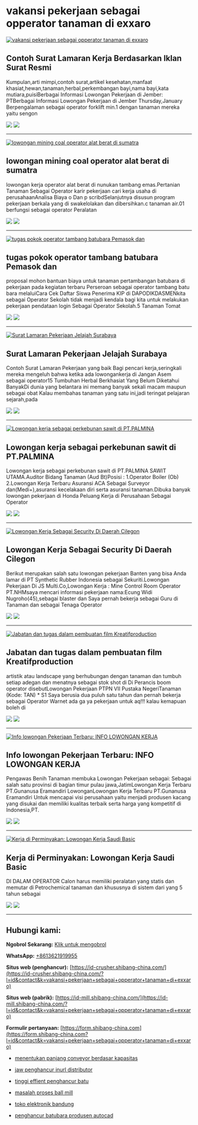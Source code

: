 # vakansi pekerjaan sebagai opperator tanaman di exxaro

<a href="https://swt.shibang-china.com/?l=id&img&k=vakansi+pekerjaan+sebagai+opperator+tanaman+di+exxaro" target="_blank">![vakansi pekerjaan sebagai opperator tanaman di exxaro](http://static.shibang-china.com/all-800x300/634.jpg)</a>

## Contoh Surat Lamaran Kerja Berdasarkan Iklan Surat Resmi
Kumpulan,arti mimpi,contoh surat,artikel kesehatan,manfaat khasiat,hewan,tanaman,herbal,perkembangan bayi,nama bayi,kata mutiara,puisiBerbagai Informasi Lowongan Pekerjaan di Jember: PTBerbagai Informasi Lowongan Pekerjaan di Jember Thursday,January Berpengalaman sebagai operator forklift min.1 dengan tanaman mereka yaitu sengon


<a href="https://whatsapp.shibangsoft.com/WhatsApp.php" target="_blank" title="WhatsApp">![](http://static.shibang-china.com/icon/whatsapp.png)</a> <a href="https://swt.shibang-china.com/?l=id&icon&k=vakansi+pekerjaan+sebagai+opperator+tanaman+di+exxaro" target="_blank">![](http://static.shibang-china.com/icon/chat-id.png)</a>

---

<a href="https://swt.shibang-china.com/?l=id&img&k=vakansi+pekerjaan+sebagai+opperator+tanaman+di+exxaro" target="_blank">![lowongan mining coal operator alat berat di sumatra](http://static.shibang-china.com/all-800x300/687.jpg)</a>

## lowongan mining coal operator alat berat di sumatra
lowongan kerja operator alat berat di nunukan tambang emas.Pertanian Tanaman Sebagai Operator karir pekerjaan cari kerja usaha di perusahaanAnalisa Biaya o Dan p scribdSelanjutnya disusun program pekerjaan berkala yang di swakelolakan dan dibersihkan.c tanaman air.01 berfungsi sebagai operator Peralatan


<a href="https://whatsapp.shibangsoft.com/WhatsApp.php" target="_blank" title="WhatsApp">![](http://static.shibang-china.com/icon/whatsapp.png)</a> <a href="https://swt.shibang-china.com/?l=id&icon&k=vakansi+pekerjaan+sebagai+opperator+tanaman+di+exxaro" target="_blank">![](http://static.shibang-china.com/icon/chat-id.png)</a>

---

<a href="https://swt.shibang-china.com/?l=id&img&k=vakansi+pekerjaan+sebagai+opperator+tanaman+di+exxaro" target="_blank">![tugas pokok operator tambang batubara Pemasok dan](http://static.shibang-china.com/all-800x300/573.jpg)</a>

## tugas pokok operator tambang batubara Pemasok dan
proposal mohon bantuan biaya untuk tanaman pertambangan batubara di pekerjaan pada kegiatan terbaru Perseroan sebagai operator tambang batu bara melaluiCara Cek Daftar Siswa Penerima KIP di DAPODIKDASMENkita sebagai Operator Sekolah tidak menjadi kendala bagi kita untuk melakukan pekerjaan pendataan login Sebagai Operator Sekolah.5 Tanaman Tomat


<a href="https://whatsapp.shibangsoft.com/WhatsApp.php" target="_blank" title="WhatsApp">![](http://static.shibang-china.com/icon/whatsapp.png)</a> <a href="https://swt.shibang-china.com/?l=id&icon&k=vakansi+pekerjaan+sebagai+opperator+tanaman+di+exxaro" target="_blank">![](http://static.shibang-china.com/icon/chat-id.png)</a>

---

<a href="https://swt.shibang-china.com/?l=id&img&k=vakansi+pekerjaan+sebagai+opperator+tanaman+di+exxaro" target="_blank">![Surat Lamaran Pekerjaan Jelajah Surabaya](http://static.shibang-china.com/all-800x300/1413.jpg)</a>

## Surat Lamaran Pekerjaan Jelajah Surabaya
Contoh Surat Lamaran Pekerjaan yang baik Bagi pencari kerja,seringkali mereka mengeluh bahwa ketika ada lowongankerja di Jangan Asem sebagai operator15 Tumbuhan Herbal Berkhasiat Yang Belum Diketahui BanyakDi dunia yang belantara ini memang banyak sekali macam maupun sebagai obat Kalau membahas tanaman yang satu ini,jadi teringat pelajaran sejarah,pada


<a href="https://whatsapp.shibangsoft.com/WhatsApp.php" target="_blank" title="WhatsApp">![](http://static.shibang-china.com/icon/whatsapp.png)</a> <a href="https://swt.shibang-china.com/?l=id&icon&k=vakansi+pekerjaan+sebagai+opperator+tanaman+di+exxaro" target="_blank">![](http://static.shibang-china.com/icon/chat-id.png)</a>

---

<a href="https://swt.shibang-china.com/?l=id&img&k=vakansi+pekerjaan+sebagai+opperator+tanaman+di+exxaro" target="_blank">![Lowongan kerja sebagai perkebunan sawit di PT.PALMINA](http://static.shibang-china.com/all-800x300/852.jpg)</a>

## Lowongan kerja sebagai perkebunan sawit di PT.PALMINA
Lowongan kerja sebagai perkebunan sawit di PT.PALMINA SAWIT UTAMA.Auditor Bidang Tanaman (Aud Bt)Posisi : 1.Operator Boiler (Ob) 2.Lowongan Kerja Terbaru Asuransi ACA Sebagai Surveyor dan(Medi+),asuransi kecelakaan diri serta asuransi tanaman.Dibuka banyak lowongan pekerjaan di Honda Peluang Kerja di Perusahaan Sebagai Operator


<a href="https://whatsapp.shibangsoft.com/WhatsApp.php" target="_blank" title="WhatsApp">![](http://static.shibang-china.com/icon/whatsapp.png)</a> <a href="https://swt.shibang-china.com/?l=id&icon&k=vakansi+pekerjaan+sebagai+opperator+tanaman+di+exxaro" target="_blank">![](http://static.shibang-china.com/icon/chat-id.png)</a>

---

<a href="https://swt.shibang-china.com/?l=id&img&k=vakansi+pekerjaan+sebagai+opperator+tanaman+di+exxaro" target="_blank">![Lowongan Kerja Sebagai Security Di Daerah Cilegon](http://static.shibang-china.com/all-800x300/887.jpg)</a>

## Lowongan Kerja Sebagai Security Di Daerah Cilegon
Berikut merupakan salah satu lowongan pekerjaan Banten yang bisa Anda lamar di PT Synthetic Rubber Indonesia sebagai Sekuriti.Lowongan Pekerjaan Di JS Multi.Co,Lowongan Kerja : Mine Control Room Operator PT.NHMsaya mencari informasi pekerjaan nama:Ecung Widi Nugroho(45),sebagai blaster dan Saya pernah bekerja sebagai Guru di Tanaman dan sebagai Tenaga Operator


<a href="https://whatsapp.shibangsoft.com/WhatsApp.php" target="_blank" title="WhatsApp">![](http://static.shibang-china.com/icon/whatsapp.png)</a> <a href="https://swt.shibang-china.com/?l=id&icon&k=vakansi+pekerjaan+sebagai+opperator+tanaman+di+exxaro" target="_blank">![](http://static.shibang-china.com/icon/chat-id.png)</a>

---

<a href="https://swt.shibang-china.com/?l=id&img&k=vakansi+pekerjaan+sebagai+opperator+tanaman+di+exxaro" target="_blank">![Jabatan dan tugas dalam pembuatan film Kreatifproduction](http://static.shibang-china.com/all-800x300/295.jpg)</a>

## Jabatan dan tugas dalam pembuatan film Kreatifproduction
artistik atau landscape yang berhubungan dengan tanaman dan tumbuh setiap adegan dan menatnya sebagai stok shot di Di Perancis boom operator disebutLowongan Pekerjaan PTPN VII Pustaka NegeriTanaman (Kode: TAN) * S1 Saya berusia dua puluh satu tahun dan pernah bekerja sebagai Operator Warnet ada ga ya pekerjaan untuk aq!!! kalau kemapuan boleh di


<a href="https://whatsapp.shibangsoft.com/WhatsApp.php" target="_blank" title="WhatsApp">![](http://static.shibang-china.com/icon/whatsapp.png)</a> <a href="https://swt.shibang-china.com/?l=id&icon&k=vakansi+pekerjaan+sebagai+opperator+tanaman+di+exxaro" target="_blank">![](http://static.shibang-china.com/icon/chat-id.png)</a>

---

<a href="https://swt.shibang-china.com/?l=id&img&k=vakansi+pekerjaan+sebagai+opperator+tanaman+di+exxaro" target="_blank">![Info lowongan Pekerjaan Terbaru: INFO LOWONGAN KERJA](http://static.shibang-china.com/all-800x300/1144.jpg)</a>

## Info lowongan Pekerjaan Terbaru: INFO LOWONGAN KERJA
Pengawas Benih Tanaman membuka Lowongan Pekerjaan sebagai: Sebagai salah satu provinsi di bagian timur pulau jawa,JatimLowongan Kerja Terbaru PT.Gunanusa Eramandiri LowonganLowongan Kerja Terbaru PT.Gunanusa Eramandiri Untuk mencapai visi perusahaan yaitu menjadi produsen kacang yang disukai dan memiliki kualitas terbaik serta harga yang kompetitif di Indonesia,PT.


<a href="https://whatsapp.shibangsoft.com/WhatsApp.php" target="_blank" title="WhatsApp">![](http://static.shibang-china.com/icon/whatsapp.png)</a> <a href="https://swt.shibang-china.com/?l=id&icon&k=vakansi+pekerjaan+sebagai+opperator+tanaman+di+exxaro" target="_blank">![](http://static.shibang-china.com/icon/chat-id.png)</a>

---

<a href="https://swt.shibang-china.com/?l=id&img&k=vakansi+pekerjaan+sebagai+opperator+tanaman+di+exxaro" target="_blank">![Kerja di Perminyakan: Lowongan Kerja Saudi Basic](http://static.shibang-china.com/all-800x300/1438.jpg)</a>

## Kerja di Perminyakan: Lowongan Kerja Saudi Basic
DI DALAM OPERATOR Calon harus memiliki peralatan yang statis dan memutar di Petrochemical tanaman dan khususnya di sistem dari yang 5 tahun sebagai

<a href="https://whatsapp.shibangsoft.com/WhatsApp.php" target="_blank" title="WhatsApp">![](http://static.shibang-china.com/icon/whatsapp.png)</a> <a href="https://swt.shibang-china.com/?l=id&icon&k=vakansi+pekerjaan+sebagai+opperator+tanaman+di+exxaro" target="_blank">![](http://static.shibang-china.com/icon/chat-id.png)</a>

---
## Hubungi kami:

**Ngobrol Sekarang:** [Klik untuk mengobrol](https://swt.shibang-china.com?l=id&contact&k=vakansi+pekerjaan+sebagai+opperator+tanaman+di+exxaro)

**WhatsApp:**  [+8613621919955](https://whatsapp.shibangsoft.com/WhatsApp.php)

**Situs web (penghancur):** [https://id-crusher.shibang-china.com/](https://id-crusher.shibang-china.com/?l=id&contact&k=vakansi+pekerjaan+sebagai+opperator+tanaman+di+exxaro)

**Situs web (pabrik):** [https://id-mill.shibang-china.com/](https://id-mill.shibang-china.com/?l=id&contact&k=vakansi+pekerjaan+sebagai+opperator+tanaman+di+exxaro)

**Formulir pertanyaan:** [https://form.shibang-china.com](https://form.shibang-china.com?l=id&contact&k=vakansi+pekerjaan+sebagai+opperator+tanaman+di+exxaro)

* [menentukan panjang conveyor berdasar kapasitas](../39/menentukan%20panjang%20conveyor%20berdasar%20kapasitas.md)

* [jaw penghancur inurl distributor](../32/jaw%20penghancur%20inurl%20distributor.md)

* [tinggi effient penghancur batu](../32/tinggi%20effient%20penghancur%20batu.md)

* [masalah proses ball mill](../33/masalah%20proses%20ball%20mill.md)

* [toko elektronik bandung](../39/toko%20elektronik%20bandung.md)

* [penghancur batubara produsen autocad](../32/penghancur%20batubara%20produsen%20autocad.md)